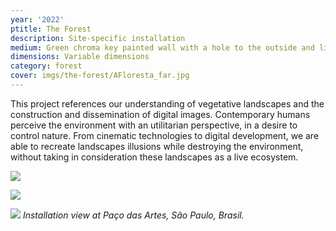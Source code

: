 ```yaml
---
year: '2022'
ptitle: The Forest
description: Site-specific installation
medium: Green chroma key painted wall with a hole to the outside and light reflectors
dimensions: Variable dimensions
category: forest
cover: imgs/the-forest/AFloresta_far.jpg
---
```

This project references our understanding of vegetative landscapes and the construction and dissemination of digital images. Contemporary humans perceive the environment with an utilitarian perspective, in a desire to control nature. From cinematic technologies to digital development, we are able to recreate landscapes illusions while destroying the environment, without taking in consideration these landscapes as a live ecosystem.

![]({{site.baseurl}}/imgs/the-forest/AFloresta_general.jpg)

![]({{site.baseurl}}/imgs/the-forest/AFloresta_closeup.jpg)

![]({{site.baseurl}}/imgs/the-forest/AFloresta_supercloseup.jpg)
_Installation view at Paço das Artes, São Paulo, Brasil._
